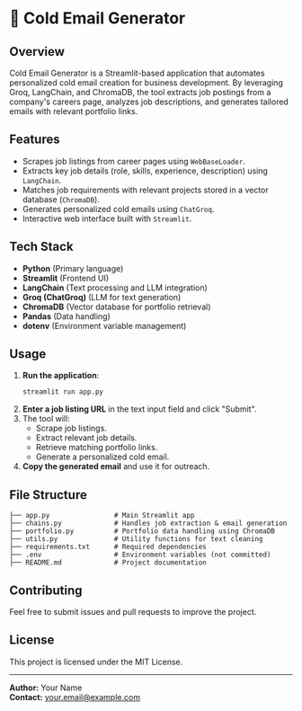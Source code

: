 # 📧 Cold Email Generator

## Overview
Cold Email Generator is a Streamlit-based application that automates personalized cold email creation for business development. By leveraging Groq, LangChain, and ChromaDB, the tool extracts job postings from a company's careers page, analyzes job descriptions, and generates tailored emails with relevant portfolio links.

## Features
- Scrapes job listings from career pages using `WebBaseLoader`.
- Extracts key job details (role, skills, experience, description) using `LangChain`.
- Matches job requirements with relevant projects stored in a vector database (`ChromaDB`).
- Generates personalized cold emails using `ChatGroq`.
- Interactive web interface built with `Streamlit`.

## Tech Stack
- **Python** (Primary language)
- **Streamlit** (Frontend UI)
- **LangChain** (Text processing and LLM integration)
- **Groq (ChatGroq)** (LLM for text generation)
- **ChromaDB** (Vector database for portfolio retrieval)
- **Pandas** (Data handling)
- **dotenv** (Environment variable management)

## Usage
1. **Run the application**:
   ```sh
   streamlit run app.py
   ```
2. **Enter a job listing URL** in the text input field and click "Submit".
3. The tool will:
   - Scrape job listings.
   - Extract relevant job details.
   - Retrieve matching portfolio links.
   - Generate a personalized cold email.
4. **Copy the generated email** and use it for outreach.

## File Structure
```
├── app.py                # Main Streamlit app
├── chains.py             # Handles job extraction & email generation
├── portfolio.py          # Portfolio data handling using ChromaDB
├── utils.py              # Utility functions for text cleaning
├── requirements.txt      # Required dependencies
├── .env                  # Environment variables (not committed)
├── README.md             # Project documentation
```

## Contributing
Feel free to submit issues and pull requests to improve the project.

## License
This project is licensed under the MIT License.

---
**Author:** Your Name  
**Contact:** your.email@example.com  

